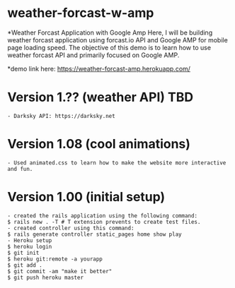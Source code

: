 # weather-forcast-w-amp
*Weather Forcast Application with Google Amp
Here, I will be building weather forcast application using forcast.io API and Google AMP for mobile page loading speed. The objective of this demo is to learn how to use weather forcast API and primarily focused on Google AMP.

*demo link here:
https://weather-forcast-amp.herokuapp.com/

# Version 1.?? (weather API) TBD
```
- Darksky API: https://darksky.net

```

# Version 1.08 (cool animations)
```
- Used animated.css to learn how to make the website more interactive and fun.

```

# Version 1.00 (initial setup)
```
- created the rails application using the following command:
$ rails new . -T # T extension prevents to create test files.
- created controller using this command:
$ rails generate controller static_pages home show play
- Heroku setup
$ heroku login
$ git init
$ heroku git:remote -a yourapp
$ git add .
$ git commit -am "make it better"
$ git push heroku master
```
